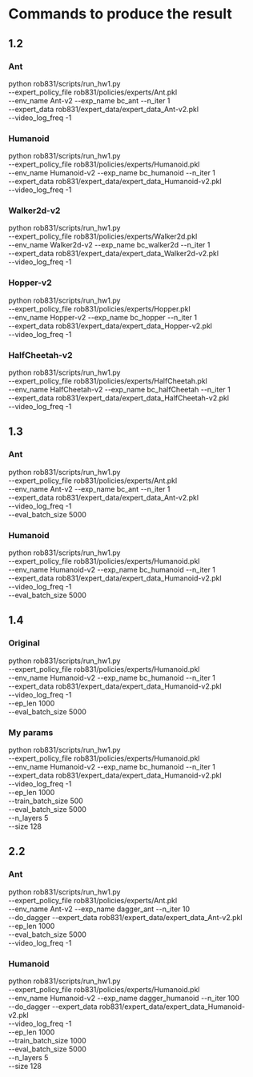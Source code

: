 # Commands to produce the result

## 1.2

### Ant
python rob831/scripts/run_hw1.py \
--expert_policy_file rob831/policies/experts/Ant.pkl \
--env_name Ant-v2 --exp_name bc_ant --n_iter 1 \
--expert_data rob831/expert_data/expert_data_Ant-v2.pkl \
--video_log_freq -1

### Humanoid
python rob831/scripts/run_hw1.py \
--expert_policy_file rob831/policies/experts/Humanoid.pkl \
--env_name Humanoid-v2 --exp_name bc_humanoid --n_iter 1 \
--expert_data rob831/expert_data/expert_data_Humanoid-v2.pkl \
--video_log_freq -1

### Walker2d-v2
python rob831/scripts/run_hw1.py \
--expert_policy_file rob831/policies/experts/Walker2d.pkl \
--env_name Walker2d-v2 --exp_name bc_walker2d --n_iter 1 \
--expert_data rob831/expert_data/expert_data_Walker2d-v2.pkl \
--video_log_freq -1

### Hopper-v2
python rob831/scripts/run_hw1.py \
--expert_policy_file rob831/policies/experts/Hopper.pkl \
--env_name Hopper-v2 --exp_name bc_hopper --n_iter 1 \
--expert_data rob831/expert_data/expert_data_Hopper-v2.pkl \
--video_log_freq -1

### HalfCheetah-v2
python rob831/scripts/run_hw1.py \
--expert_policy_file rob831/policies/experts/HalfCheetah.pkl \
--env_name HalfCheetah-v2 --exp_name bc_halfCheetah --n_iter 1 \
--expert_data rob831/expert_data/expert_data_HalfCheetah-v2.pkl \
--video_log_freq -1

## 1.3

### Ant
python rob831/scripts/run_hw1.py \
--expert_policy_file rob831/policies/experts/Ant.pkl \
--env_name Ant-v2 --exp_name bc_ant --n_iter 1 \
--expert_data rob831/expert_data/expert_data_Ant-v2.pkl \
--video_log_freq -1 \
--eval_batch_size 5000

### Humanoid
python rob831/scripts/run_hw1.py \
--expert_policy_file rob831/policies/experts/Humanoid.pkl \
--env_name Humanoid-v2 --exp_name bc_humanoid --n_iter 1 \
--expert_data rob831/expert_data/expert_data_Humanoid-v2.pkl \
--video_log_freq -1 \
--eval_batch_size 5000

## 1.4

### Original
python rob831/scripts/run_hw1.py \
--expert_policy_file rob831/policies/experts/Humanoid.pkl \
--env_name Humanoid-v2 --exp_name bc_humanoid --n_iter 1 \
--expert_data rob831/expert_data/expert_data_Humanoid-v2.pkl \
--video_log_freq -1 \
--ep_len 1000 \
--eval_batch_size 5000

### My params
python rob831/scripts/run_hw1.py \
--expert_policy_file rob831/policies/experts/Humanoid.pkl \
--env_name Humanoid-v2 --exp_name bc_humanoid --n_iter 1 \
--expert_data rob831/expert_data/expert_data_Humanoid-v2.pkl \
--video_log_freq -1 \
--ep_len 1000 \
--train_batch_size 500 \
--eval_batch_size 5000 \
--n_layers 5 \
--size 128

## 2.2

### Ant
python rob831/scripts/run_hw1.py \
--expert_policy_file rob831/policies/experts/Ant.pkl \
--env_name Ant-v2 --exp_name dagger_ant --n_iter 10 \
--do_dagger --expert_data rob831/expert_data/expert_data_Ant-v2.pkl \
--ep_len 1000 \
--eval_batch_size 5000 \
--video_log_freq -1

### Humanoid
python rob831/scripts/run_hw1.py \
--expert_policy_file rob831/policies/experts/Humanoid.pkl \
--env_name Humanoid-v2 --exp_name dagger_humanoid --n_iter 100 \
--do_dagger --expert_data rob831/expert_data/expert_data_Humanoid-v2.pkl \
--video_log_freq -1 \
--ep_len 1000 \
--train_batch_size 1000 \
--eval_batch_size 5000 \
--n_layers 5 \
--size 128

